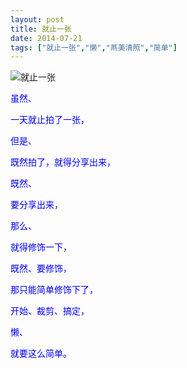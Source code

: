 ```yaml
---
layout: post
title: 就止一张
date: 2014-07-21
tags: ["就止一张","懒","燕美清照","简单"]
---
```


<!-- build time:Sat Jun 23 2018 12:05:16 GMT+0800 (中国标准时间) -->

![就止一张](http://ww3.sinaimg.cn/large/4eed32f2jw1eikpmnqqc7j21kw15dk2w.jpg "就止一张")

<span style="color:#00f">虽然、</span>

<span style="color:#00f">一天就止拍了一张，</span>

<span style="color:#00f">但是、</span>

<span style="color:#00f">既然拍了，就得分享出来，</span>

<span style="color:#00f">既然、</span>

<span style="color:#00f">要分享出来，</span>

<span style="color:#00f">那么、</span>

<span style="color:#00f">就得修饰一下，</span>

<span style="color:#00f">既然、要修饰，</span>

<span style="color:#00f">那只能简单修饰下了，</span>

<span style="color:#00f">开始、裁剪、搞定，</span>

<span style="color:#00f">懒、</span>

<span style="color:#00f">就要这么简单。</span>
<!-- rebuild by neat -->
